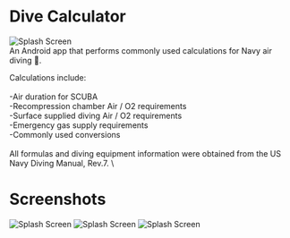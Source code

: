 # Dive Calculator

![Splash Screen](https://raw.githubusercontent.com/cjmakin/dive_calculator/master/app/src/main/res/drawable/splash_white_text.png)
\
An Android app that performs commonly used calculations for Navy air diving 🐙.

Calculations include: \
\
-Air duration for SCUBA\
-Recompression chamber Air / O2 requirements\
-Surface supplied diving Air / O2 requirements\
-Emergency gas supply requirements\
-Commonly used conversions\
\
All formulas and diving equipment information were obtained from the US Navy Diving Manual, Rev.7.
\
# Screenshots
![Splash Screen](https://raw.githubusercontent.com/cjmakin/dive_calculator/master/screenshots/Screen%20Shot%202021-01-10%20at%2019.33.38.png)
![Splash Screen](https://raw.githubusercontent.com/cjmakin/dive_calculator/master/screenshots/main_menu.jpg)
![Splash Screen](https://raw.githubusercontent.com/cjmakin/dive_calculator/master/screenshots/ssds.jpg)
